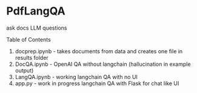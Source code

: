 # PdfLangQA
ask docs LLM questions

Table of Contents
1. docprep.ipynb - takes documents from data and creates one file in results folder
2. DocQA.ipynb - OpenAI QA without langchain (hallucination in example output)
3. LangQA.ipynb - working langchain QA with no UI
4. app.py - work in progress langchain QA with Flask for chat like UI
